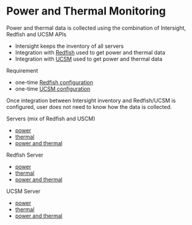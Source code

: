 # Power and Thermal Monitoring

Power and thermal data is collected using the combination of Intersight, Redfish and UCSM APIs
- Intersight keeps the inventory of all servers
- Integration with [Redfish](../redfish/Integration.md) used to get power and thermal data
- Integration with [UCSM](../ucsm/Integration.md) used to get power and thermal data

Requirement
- one-time [Redfish configuration](../redfish/AccessConfiguration.md)
- one-time [UCSM configuration](../ucsm/AccessConfiguration.md)

Once integration between Intersight inventory and Redfish/UCSM is configured, user does not need to know how the data is collected.

Servers (mix of Redfish and USCM)
- [power](./IntegrationServersPower.md)
- [thermal](./IntegrationServersThermal.md)
- [power and thermal](./IntegrationServersEnv.md)

Redfish Server
- [power](../redfish/IntegrationServerPower.md)
- [thermal](../redfish/IntegrationServerThermal.md)
- [power and thermal](../redfish/IntegrationServerEnv.md)

UCSM Server
- [power](../ucsm/IntegrationServerPower.md)
- [thermal](../ucsm/IntegrationServerThermal.md)
- [power and thermal](../ucsm/IntegrationServerEnv.md)
